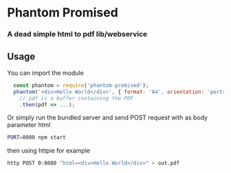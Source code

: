 # Phantom Promised
### A dead simple html to pdf lib/webservice

## Usage
You can import the module
```javascript
  const phantom = require('phantom-promised');
  phantom('<div>Hello World</div>', { format: 'A4', orientation: 'portrait', margin: '0' })
    // pdf is a buffer containing the PDF
    .then(pdf => ...);
```

Or simply run the bundled server and send POST request with as body parameter html
```bash
PORT=8080 npm start
```
then using httpie for example
```bash
http POST 0:8080 "html=<div>Hello World</div>" > out.pdf
```
